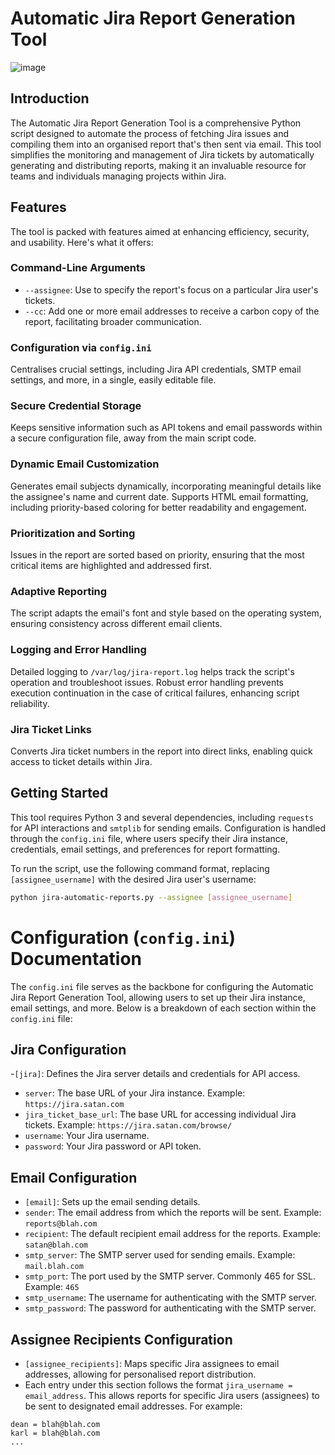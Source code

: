 # Automatic Jira Report Generation Tool
![image](https://github.com/grahfmusic/autoJSMreport/assets/106035556/5469722d-c216-4dca-9450-2f328874470b)

## Introduction
The Automatic Jira Report Generation Tool is a comprehensive Python script designed to automate the process of fetching Jira issues and compiling them into an organised report that's then sent via email. This tool simplifies the monitoring and management of Jira tickets by automatically generating and distributing reports, making it an invaluable resource for teams and individuals managing projects within Jira.

## Features
The tool is packed with features aimed at enhancing efficiency, security, and usability. Here's what it offers:
### Command-Line Arguments

* `--assignee`: Use to specify the report's focus on a particular Jira user's tickets.
* `--cc`: Add one or more email addresses to receive a carbon copy of the report, facilitating broader communication.

### Configuration via `config.ini`

Centralises crucial settings, including Jira API credentials, SMTP email settings, and more, in a single, easily editable file.

### Secure Credential Storage

Keeps sensitive information such as API tokens and email passwords within a secure configuration file, away from the main script code.

### Dynamic Email Customization

Generates email subjects dynamically, incorporating meaningful details like the assignee's name and current date.
Supports HTML email formatting, including priority-based coloring for better readability and engagement.

### Prioritization and Sorting

Issues in the report are sorted based on priority, ensuring that the most critical items are highlighted and addressed first.

### Adaptive Reporting

The script adapts the email's font and style based on the operating system, ensuring consistency across different email clients.

### Logging and Error Handling

Detailed logging to `/var/log/jira-report.log` helps track the script's operation and troubleshoot issues.
Robust error handling prevents execution continuation in the case of critical failures, enhancing script reliability.

### Jira Ticket Links

Converts Jira ticket numbers in the report into direct links, enabling quick access to ticket details within Jira.

## Getting Started
This tool requires Python 3 and several dependencies, including `requests` for API interactions and `smtplib` for sending emails. Configuration is handled through the `config.ini` file, where users specify their Jira instance, credentials, email settings, and preferences for report formatting.

To run the script, use the following command format, replacing `[assignee_username]` with the desired Jira user's username:
```bash
python jira-automatic-reports.py --assignee [assignee_username]
```

# Configuration (`config.ini`) Documentation
The `config.ini` file serves as the backbone for configuring the Automatic Jira Report Generation Tool, allowing users to set up their Jira instance, email settings, and more. Below is a breakdown of each section within the `config.ini` file:

## Jira Configuration

-`[jira]`: Defines the Jira server details and credentials for API access.
- `server`: The base URL of your Jira instance. Example: `https://jira.satan.com`
- `jira_ticket_base_url`: The base URL for accessing individual Jira tickets. Example: `https://jira.satan.com/browse/`
- `username`: Your Jira username.
- `password`: Your Jira password or API token.

## Email Configuration

- `[email]`: Sets up the email sending details.
- `sender`: The email address from which the reports will be sent. Example: `reports@blah.com`
- `recipient`: The default recipient email address for the reports. Example: `satan@blah.com`
- `smtp_server`: The SMTP server used for sending emails. Example: `mail.blah.com`
- `smtp_port`: The port used by the SMTP server. Commonly 465 for SSL. Example: `465`
- `smtp_username`: The username for authenticating with the SMTP server.
- `smtp_password`: The password for authenticating with the SMTP server.

## Assignee Recipients Configuration

- `[assignee_recipients]`: Maps specific Jira assignees to email addresses, allowing for personalised report distribution.
- Each entry under this section follows the format `jira_username = email_address`. This allows reports for specific Jira users (assignees) to be sent to designated email addresses. For example:

```
dean = blah@blah.com
karl = blah@blah.com
...
```
